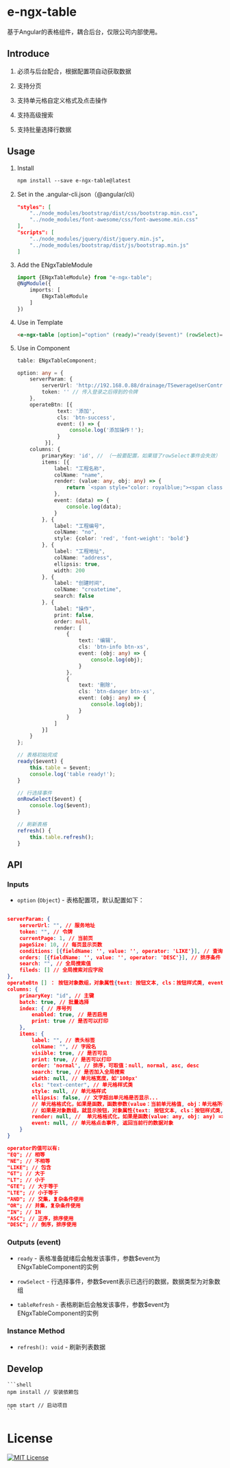 # e-ngx-table

基于Angular的表格组件，耦合后台，仅限公司内部使用。

## Introduce

1. 必须与后台配合，根据配置项自动获取数据

2. 支持分页

3. 支持单元格自定义格式及点击操作

4. 支持高级搜索

5. 支持批量选择行数据

## Usage

1. Install

	```shell
	npm install --save e-ngx-table@latest
	```

2. Set in the .angular-cli.json（@angular/cli）

    ```json
    "styles": [
        "../node_modules/bootstrap/dist/css/bootstrap.min.css",
        "../node_modules/font-awesome/css/font-awesome.min.css"
    ],
    "scripts": [
        "../node_modules/jquery/dist/jquery.min.js",
        "../node_modules/bootstrap/dist/js/bootstrap.min.js"
    ]
    ```

3. Add the ENgxTableModule

	```typescript
	import {ENgxTableModule} from "e-ngx-table";
	@NgModule({
	    imports: [
	        ENgxTableModule
	    ]
	})
	```

4. Use in Template

    ```html
    <e-ngx-table [option]="option" (ready)="ready($event)" (rowSelect)="onRowSelect($event)"></e-ngx-table>
    ```

5. Use in Component

    ```typescript
    table: ENgxTableComponent;

    option: any = {
        serverParam: {
            serverUrl: 'http://192.168.0.88/drainage/TSewerageUserController/getSewerageUserListPage',
            token: '' // 传入登录之后得到的令牌
        },
        operateBtn: [{
                 text: '添加',
                 cls: 'btn-success',
                 event: () => {
                     console.log('添加操作！');
                 }
             }],
        columns: {
            primaryKey: 'id', // （一般要配置，如果错了rowSelect事件会失效）
            items: [{
                label: "工程名称",
                colName: "name",
                render: (value: any, obj: any) => {
                    return `<span style="color: royalblue;"><span class="glyphicon glyphicon-user"></span>value</span>`;
                },
                event: (data) => {
                    console.log(data);
                }
            }, {
                label: "工程编号",
                colName: "no",
                style: {color: 'red', 'font-weight': 'bold'}
            }, {
                label: "工程地址",
                colName: "address",
                ellipsis: true,
                width: 200
            }, {
                label: "创建时间",
                colName: "createtime",
                search: false
            }, {
                label: "操作",
                print: false,
                order: null,
                render: [
                    {
                        text: '编辑',
                        cls: 'btn-info btn-xs',
                        event: (obj: any) => {
                            console.log(obj);
                        }
                    },
                    {
                        text: '刪除',
                        cls: 'btn-danger btn-xs',
                        event: (obj: any) => {
                            console.log(obj);
                        }
                    }
                ]
            }]
        }
    };

    // 表格初始完成
    ready($event) {
        this.table = $event;
        console.log('table ready!');
    }

    // 行选择事件
    onRowSelect($event) {
        console.log($event);
    }

    // 刷新表格
    refresh() {
        this.table.refresh();
    }
    ```

## API

### Inputs

- `option` (`Object`) - 表格配置项，默认配置如下：

```json

serverParam: {
    serverUrl: "", // 服务地址
    token: "", // 令牌
    currentPage: 1, // 当前页
    pageSize: 10, // 每页显示页数
    conditions: [{fieldName: '', value: '', operator: 'LIKE'}], // 查询条件
    orders: [{fieldName: '', value: '', operator: 'DESC'}], // 排序条件
    search: "", // 全局搜索值
    fileds: [] // 全局搜索对应字段
},
operateBtn [] ： 按钮对象数组，对象属性{text: 按钮文本, cls：按钮样式类, event：按钮点击事件
columns: {
    primaryKey: "id", // 主键
    batch: true, // 批量选择
    index: { // 序号列
        enabled: true, // 是否启用
        print: true // 是否可以打印
    },
    items: {
        label: "", // 表头标签
        colName: "", // 字段名
        visible: true, // 是否可见
        print: true, // 是否可以打印
        order: 'normal', // 排序，可取值：null, normal, asc, desc
        search: true, // 是否加入全局搜索
        width: null, // 单元格宽度，如'100px'
        cls: "text-center", // 单元格样式类
        style: null, // 单元格样式
        ellipsis: false, // 文字超出单元格是否显示...
        // 单元格格式化，如果是函数，函数参数(value：当前单元格值, obj：单元格所在行数据对象)，单元格显示函数返回的值。
        // 如果是对象数组，就显示按钮，对象属性{text: 按钮文本, cls：按钮样式类, event：按钮点击事件}
        render: null, //  单元格格式化，如果是函数(value: any, obj: any) => {}，就显示函数返回的值，如果是数组，就显示按钮{text, cls, event}
        event: null, // 单元格点击事件, 返回当前行的数据对象
    }
}
```

```json
operator的值可以有:
"EQ"; // 相等
"NE"; // 不相等
"LIKE"; // 包含
"GT"; // 大于
"LT"; // 小于
"GTE"; // 大于等于
"LTE"; // 小于等于
"AND"; // 交集，复杂条件使用
"OR"; // 并集，复杂条件使用
"IN"; // IN
"ASC"; // 正序，排序使用
"DESC"; // 倒序，排序使用
```

### Outputs (event)

- `ready` - 表格准备就绪后会触发该事件，参数$event为ENgxTableComponent的实例

- `rowSelect` - 行选择事件，参数$event表示已选行的数据，数据类型为对象数组

- `tableRefresh` - 表格刷新后会触发该事件，参数$event为ENgxTableComponent的实例

### Instance Method

- `refresh(): void` - 刷新列表数据

## Develop

	```shell
	npm install // 安装依赖包

	npm start // 启动项目
	```

# License

[![MIT License](https://img.shields.io/badge/license-MIT-blue.svg?style=flat)](/LICENSE)
